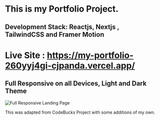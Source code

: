 # This is my Portfolio Project.
## Development Stack: Reactjs, Nextjs , TailwindCSS and Framer Motion
# Live Site : https://my-portfolio-260yyj4gi-cjpanda.vercel.app/
## Full Responsive on all Devices, Light and Dark Theme

![Full Responsive Landing Page](https://github.com/cjpanda/MyPortfolio/assets/107156444/ba55f0a7-9922-4c3e-bbbd-fc405837432a)





This was adapted from CodeBucks Project with some additions of my own. 
